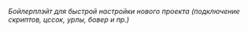*Бойлерплэйт для быстрой настройки нового проекта (подключение скриптов, цссок, урлы, бовер и пр.)*
